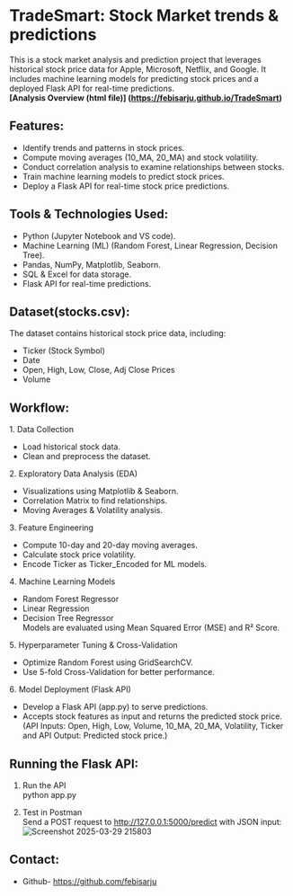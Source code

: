 # TradeSmart: Stock Market trends & predictions
This is a stock market analysis and prediction project that leverages historical stock price data for Apple, Microsoft, Netflix, and Google. It includes machine learning models for predicting stock prices and a deployed Flask API for real-time predictions.                                    
**[Analysis Overview (html file)] (https://febisarju.github.io/TradeSmart)**
                         
## Features:
  
- Identify trends and patterns in stock prices.
- Compute moving averages (10_MA, 20_MA) and stock volatility.
- Conduct correlation analysis to examine relationships between stocks.
- Train machine learning models to predict stock prices.
- Deploy a Flask API for real-time stock price predictions.         

## Tools & Technologies Used:

- Python (Jupyter Notebook and VS code).
- Machine Learning (ML) (Random Forest, Linear Regression, Decision Tree).
- Pandas, NumPy, Matplotlib, Seaborn.
- SQL & Excel for data storage.
- Flask API for real-time predictions.

## Dataset(stocks.csv):

The dataset contains historical stock price data, including:
- Ticker (Stock Symbol)
- Date
- Open, High, Low, Close, Adj Close Prices
- Volume

## Workflow:

1️. Data Collection
- Load historical stock data.
- Clean and preprocess the dataset.
  
2️. Exploratory Data Analysis (EDA)
- Visualizations using Matplotlib & Seaborn.
- Correlation Matrix to find relationships.
- Moving Averages & Volatility analysis.
  
3️. Feature Engineering
- Compute 10-day and 20-day moving averages.
- Calculate stock price volatility.
- Encode Ticker as Ticker_Encoded for ML models.

4️. Machine Learning Models
- Random Forest Regressor 
- Linear Regression 
- Decision Tree Regressor               
Models are evaluated using Mean Squared Error (MSE) and R² Score.

5️. Hyperparameter Tuning & Cross-Validation
- Optimize Random Forest using GridSearchCV.
- Use 5-fold Cross-Validation for better performance.

6️. Model Deployment (Flask API)
- Develop a Flask API (app.py) to serve predictions.
- Accepts stock features as input and returns the predicted stock price.(API Inputs: Open, High, Low, Volume, 10_MA, 20_MA, Volatility, Ticker and API Output: Predicted stock price.)

## Running the Flask API:

1. Run the API    
python app.py

2. Test in Postman   
Send a POST request to http://127.0.0.1:5000/predict with JSON input:       
![Screenshot 2025-03-29 215803](https://github.com/user-attachments/assets/8dde808e-8d51-4a0d-a4b1-b8a03df32fb6)

## Contact:

- Github- https://github.com/febisarju
